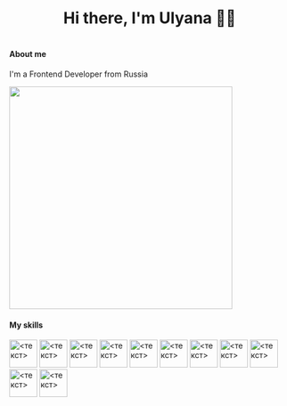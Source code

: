 <h1 align="center">Hi there, I'm Ulyana 🖖🏻<h1>
<h4>About me</h4> 
  <p>I'm a Frontend Developer from Russia</p>
  <img src="https://media3.giphy.com/media/MDJ9IbxxvDUQM/giphy.gif?cid=790b7611d4a98bf758da2192f08853f8c059de643d6b6c91&rid=giphy.gif&ct=g" width="400" height="400" />
<h4>My skills</h4> 
 <div>
<img src="https://brandslogos.com/wp-content/uploads/images/javascript-logo-vector.svg" alt="<текст>" width="50px"></img>
<img src="https://brandslogos.com/wp-content/uploads/images/react-logo.png" alt="<текст>" width="50px"></img>
<img src="https://upload.wikimedia.org/wikipedia/commons/thumb/e/e3/ESLint_logo.svg/1200px-ESLint_logo.svg.png" alt="<текст>" width="50px"></img>
<img src="https://seeklogo.com/images/M/material-ui-logo-5BDCB9BA8F-seeklogo.com.png" alt="<текст>" width="50px"></img>
<img src="https://brandslogos.com/wp-content/uploads/images/redux-logo-vector.svg" alt="<текст>" width="50px"></img>
<img src="https://brandslogos.com/wp-content/uploads/images/css3-logo-vector.svg" alt="<текст>" width="50px"></img>
<img src="https://upload.wikimedia.org/wikipedia/commons/thumb/6/61/HTML5_logo_and_wordmark.svg/1200px-HTML5_logo_and_wordmark.svg.png" alt="<текст>" width="50px"></img>
<img src="https://brandslogos.com/wp-content/uploads/images/mysql-logo-vector-3.svg" alt="<текст>" width="50px"></img>
<img src="https://brandslogos.com/wp-content/uploads/images/nodejs-logo.png" alt="<текст>" width="50px"></img>
<img src="https://upload.wikimedia.org/wikipedia/commons/a/ad/Figma-1-logo.png" alt="<текст>" width="50px"></img>
<img src="https://brandslogos.com/wp-content/uploads/images/postgresql-inc-logo-vector.svg" alt="<текст>" width="50px"></img>
  </div>

